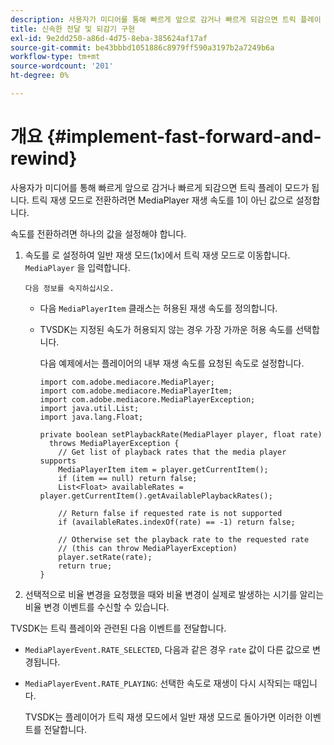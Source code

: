```yaml
---
description: 사용자가 미디어를 통해 빠르게 앞으로 감거나 빠르게 되감으면 트릭 플레이 모드가 됩니다. 트릭 재생 모드로 전환하려면 MediaPlayer 재생 속도를 1이 아닌 값으로 설정합니다.
title: 신속한 전달 및 되감기 구현
exl-id: 9e2dd250-a86d-4d75-8eba-385624af17af
source-git-commit: be43bbbd1051886c8979ff590a3197b2a7249b6a
workflow-type: tm+mt
source-wordcount: '201'
ht-degree: 0%

---
```


# 개요 {#implement-fast-forward-and-rewind}

사용자가 미디어를 통해 빠르게 앞으로 감거나 빠르게 되감으면 트릭 플레이 모드가 됩니다. 트릭 재생 모드로 전환하려면 MediaPlayer 재생 속도를 1이 아닌 값으로 설정합니다.

속도를 전환하려면 하나의 값을 설정해야 합니다.

1. 속도를 로 설정하여 일반 재생 모드(1x)에서 트릭 재생 모드로 이동합니다. `MediaPlayer` 을 입력합니다.

       다음 정보를 숙지하십시오.
   
   * 다음 `MediaPlayerItem` 클래스는 허용된 재생 속도를 정의합니다.
   * TVSDK는 지정된 속도가 허용되지 않는 경우 가장 가까운 허용 속도를 선택합니다.

      다음 예제에서는 플레이어의 내부 재생 속도를 요청된 속도로 설정합니다.

      ```
      import com.adobe.mediacore.MediaPlayer; 
      import com.adobe.mediacore.MediaPlayerItem; 
      import com.adobe.mediacore.MediaPlayerException; 
      import java.util.List; 
      import java.lang.Float; 
      
      private boolean setPlaybackRate(MediaPlayer player, float rate)  
        throws MediaPlayerException { 
          // Get list of playback rates that the media player supports 
          MediaPlayerItem item = player.getCurrentItem(); 
          if (item == null) return false; 
          List<Float> availableRates = player.getCurrentItem().getAvailablePlaybackRates(); 
      
          // Return false if requested rate is not supported 
          if (availableRates.indexOf(rate) == -1) return false; 
      
          // Otherwise set the playback rate to the requested rate  
          // (this can throw MediaPlayerException) 
          player.setRate(rate); 
          return true; 
      }
      ```

1. 선택적으로 비율 변경을 요청했을 때와 비율 변경이 실제로 발생하는 시기를 알리는 비율 변경 이벤트를 수신할 수 있습니다.

TVSDK는 트릭 플레이와 관련된 다음 이벤트를 전달합니다.

* `MediaPlayerEvent.RATE_SELECTED`, 다음과 같은 경우 `rate` 값이 다른 값으로 변경됩니다.

* `MediaPlayerEvent.RATE_PLAYING`: 선택한 속도로 재생이 다시 시작되는 때입니다.

   TVSDK는 플레이어가 트릭 재생 모드에서 일반 재생 모드로 돌아가면 이러한 이벤트를 전달합니다.
